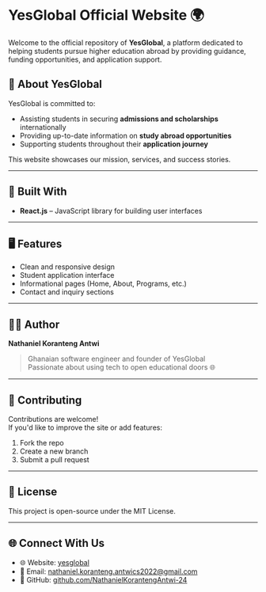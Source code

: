 # YesGlobal Official Website 🌍

Welcome to the official repository of **YesGlobal**, a platform dedicated to helping students pursue higher education abroad by providing guidance, funding opportunities, and application support.

## 🌟 About YesGlobal

YesGlobal is committed to:
- Assisting students in securing **admissions and scholarships** internationally  
- Providing up-to-date information on **study abroad opportunities**  
- Supporting students throughout their **application journey**

This website showcases our mission, services, and success stories.

---

## 🚀 Built With

- **React.js** – JavaScript library for building user interfaces

---

## 🖥️ Features

- Clean and responsive design  
- Student application interface  
- Informational pages (Home, About, Programs, etc.)  
- Contact and inquiry sections

---

## 🧑‍💻 Author

**Nathaniel Koranteng Antwi**  
> Ghanaian software engineer and founder of YesGlobal  
> Passionate about using tech to open educational doors 🌐

---

## 🤝 Contributing

Contributions are welcome!  
If you'd like to improve the site or add features:
1. Fork the repo  
2. Create a new branch  
3. Submit a pull request

---

## 📄 License

This project is open-source under the MIT License.

---

## 🌐 Connect With Us

- 🌐 Website: [yesglobal](https://nathtech-5be71.web.app/)  
- 📧 Email: [nathaniel.koranteng.antwics2022@gmail.com](mailto:nathaniel.koranteng.antwics2022@gmail.com)  
- 🐙 GitHub: [github.com/NathanielKorantengAntwi-24](https://github.com/NathanielKorantengAntwi-24)
